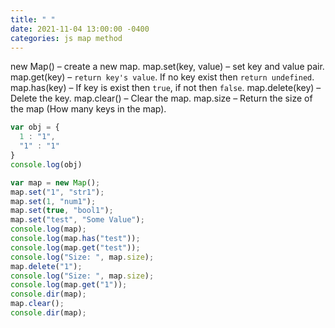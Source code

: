 ```yaml
---
title: " "
date: 2021-11-04 13:00:00 -0400
categories: js map method
---
```


new Map() – create a new map.
map.set(key, value) – set key and value pair.
map.get(key) – `return key's value`. If no key exist then `return undefined`.
map.has(key) – If key is exist then `true`, if not then `false`.
map.delete(key) – Delete the key.
map.clear() – Clear the map.
map.size – Return the size of the map (How many keys in the map).

```js
var obj = {
  1 : "1",
  "1" : "1"
}
console.log(obj)

var map = new Map();
map.set("1", "str1");
map.set(1, "num1");
map.set(true, "bool1");
map.set("test", "Some Value");
console.log(map);
console.log(map.has("test"));
console.log(map.get("test"));
console.log("Size: ", map.size);
map.delete("1");
console.log("Size: ", map.size);
console.log(map.get("1"));
console.dir(map);
map.clear();
console.dir(map);
```